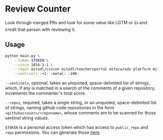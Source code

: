 # Review Counter

Look through merged PRs and look for some value like LGTM or :+1: and
credit that person with reviewing it.

## Usage

```bash
python main.py \
    --token $TOKEN \
    --since 2016-1-1 \
    --repos mitodl/ccxcon mitodl/teachersportal mitocw/edx-platform mitodl/lore \
    --sentinels :+1: :metal: :100:
```

`--sentinels`, optional, takes an unquoted, space-delimited list of strings, which, if any is matched in a search of the comments of a given repository, increments the commenter's total score.

`--repos`, required, takes a single string, or an unquoted, space-delimited list of strings, naming github code repositories in the form `<githubaccount>/<reponame>`, whose comments are to be scanned for those sentinel string values.

`$TOKEN` is a personal access token which has access to `public_repo`
and `repo` permissions. You can generate those
[here](https://github.com/settings/tokens).
